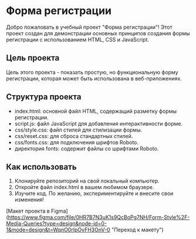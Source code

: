 # Форма регистрации
Добро пожаловать в учебный проект "Форма регистрации"! Этот проект создан для демонстрации основных принципов создания формы регистрации с использованием HTML, CSS и JavaScript.

## Цель проекта
Цель этого проекта - показать простую, но функциональную форму регистрации, которая может быть использована в веб-приложениях.

## Структура проекта
* index.html: основной файл HTML, содержащий разметку формы регистрации.
* script.js: файл JavaScript для добавления интерактивности форме.
* css/style.css: файл стилей для стилизации формы.
* css/reset.css: для сброса стандартных стилей.
* css/fonts.css: для подключения шрифтов Roboto.
* директория fonts: содержит файлы со шрифтами Roboto.

## Как использовать
1. Клонируйте репозиторий на свой локальный компьютер.
2. Откройте файл index.html в вашем любимом браузере.
3. Изучите код. По желанию, экспериментируйте и внесите свои изменения!

[Макет проекта в Figma] (https://www.figma.com/file/0HR7B7N3uK1s9QcBoPg7NH/Form-Style%2F-Media-Queries?type=design&node-id=0-1&mode=design&t=WqnO0rIpOvFH3OnV-0 "Переход к макету")